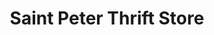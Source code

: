 ---
title: "Saint Peter Thrift Store"
url: /fallbrook/saint-peter-thrift-store/
shop: Gebrauchtwaren
---